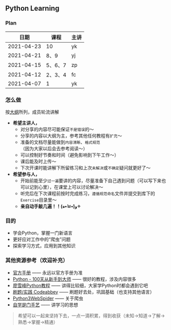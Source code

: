 ## Python Learning

### Plan

日期 | 课程 | 主讲
---|---|---
2021-04-23 |  10  |  yk
2021-04-21 | 8、9  | yj
2021-04-15 | 5、6、7 | zp
2021-04-12 | 2、3、4 | fc
2021-04-07 | 1 | yk


### 怎么做
按[大纲](https://github.com/jackfrued/Python-100-Days)所列，成员轮流讲解
- **希望主讲人，**
    - 对分享的内容尽可能保证`不是错误`的～
    - 分享的内容以大纲为主，参考其他任何教程有`扩充`～
    - 准备的文档尽量能做到`内容清晰`、`格式规范`（因为大家以后会去参考阅读～）
    - 可以控制好节奏和时间（避免影响到下午工作～）
    - 课后能及时上传～
    - 下次开课时能讲解下所留练习和上次`未解决`或`不确定`疑问就更好了～
- **希望参与人，**
    - 开始前能至少`过一遍`要讲的内容，尽量准备下自己遇到问题（可以写下来也可以记到心里），在课堂上可以讨论解决～
    - 听完后在下次课程前按时完成练习，`遵循规范命名`文件并提交到库下的`Exercise`目录里～
    - **亲自动手敲几遍！！(๑•̀ㅂ•́)و✧**

### 目的
- 学会Python，掌握一门新语言
- 更好应对工作中的“爬虫”问题
- 探索学习方式，应用到其他知识

### 其他资源参考（欢迎补充）
- [官方手册](https://docs.python.org/zh-cn/3.9/) —— 永远以官方手册为准
- [Python - 100天从新手到大师](https://github.com/jackfrued/Python-100-Days) —— 很好的教程，涉及内容很多
- [廖雪峰Python教程](https://www.liaoxuefeng.com/wiki/1016959663602400) —— 讲得比较细，大家学Python时都会遇到它吧
- [刷题/实践 Codeabbey](https://www.codeabbey.com/index/task_list) —— 刷题好去处，巩固基础（也支持其他语言）
- [Python3WebSpider](https://github.com/prkom/Python3WebSpider) —— 关于爬虫
- [自学是门手艺](https://github.com/selfteaching/the-craft-of-selfteaching) —— 讲学习的思想


> 希望可以一起来坚持下去，一点一滴积累，得到收获（未知->知道->了解->熟悉->掌握->精通）

